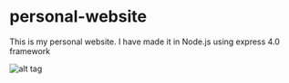 # personal-website
This is my personal website. I have made it in Node.js using express 4.0 framework

![alt tag](https://raw.github.com/padaliarushabh/personal-website/master/screenshot_pws2.1.1_canberra_Australia_16_sep_2015.png)
